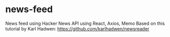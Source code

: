 # news-feed
News feed using Hacker News API using React, Axios, Memo
Based on this tutorial by Karl Hadwen: https://github.com/karlhadwen/newsreader
